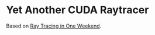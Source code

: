 # Yet Another CUDA Raytracer

Based on [Ray Tracing in One Weekend](https://raytracing.github.io/books/RayTracingInOneWeekend.html).
